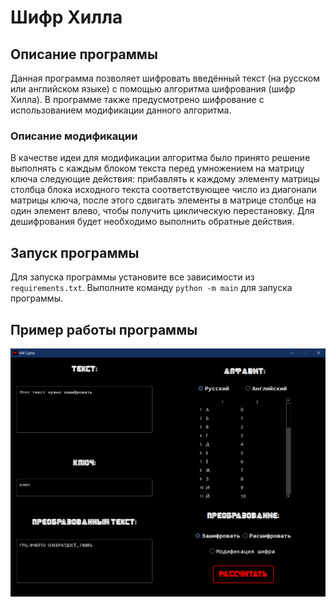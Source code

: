 # Шифр Хилла

## Описание программы

Данная программа позволяет шифровать введённый текст (на русском или английском языке) с помощью алгоритма шифрования (шифр Хилла). В программе также предусмотрено шифрование с использованием модификации данного алгоритма.

### Описание модификации

В качестве идеи для модификации алгоритма было принято решение выполнять с каждым блоком текста перед умножением на матрицу ключа следующие действия: прибавлять к каждому элементу матрицы столбца блока исходного текста соответствующее число из диагонали матрицы ключа, после этого сдвигать элементы в матрице столбце на один элемент влево, чтобы получить циклическую перестановку. Для дешифрования будет необходимо выполнить обратные действия.

## Запуск программы

Для запуска программы установите все зависимости из `requirements.txt`. Выполните команду `python -m main` для запуска программы.

## Пример работы программы

![ref_1](ref_1.png)